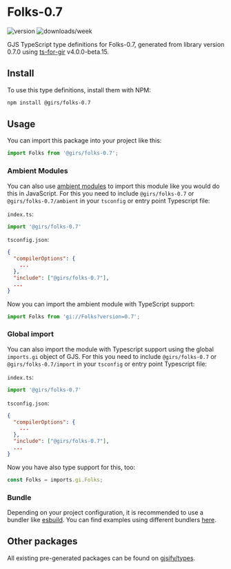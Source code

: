 
# Folks-0.7

![version](https://img.shields.io/npm/v/@girs/folks-0.7)
![downloads/week](https://img.shields.io/npm/dw/@girs/folks-0.7)


GJS TypeScript type definitions for Folks-0.7, generated from library version 0.7.0 using [ts-for-gir](https://github.com/gjsify/ts-for-gir) v4.0.0-beta.15.


## Install

To use this type definitions, install them with NPM:
```bash
npm install @girs/folks-0.7
```

## Usage

You can import this package into your project like this:
```ts
import Folks from '@girs/folks-0.7';
```

### Ambient Modules

You can also use [ambient modules](https://github.com/gjsify/ts-for-gir/tree/main/packages/cli#ambient-modules) to import this module like you would do this in JavaScript.
For this you need to include `@girs/folks-0.7` or `@girs/folks-0.7/ambient` in your `tsconfig` or entry point Typescript file:

`index.ts`:
```ts
import '@girs/folks-0.7'
```

`tsconfig.json`:
```json
{
  "compilerOptions": {
    ...
  },
  "include": ["@girs/folks-0.7"],
  ...
}
```

Now you can import the ambient module with TypeScript support: 

```ts
import Folks from 'gi://Folks?version=0.7';
```

### Global import

You can also import the module with Typescript support using the global `imports.gi` object of GJS.
For this you need to include `@girs/folks-0.7` or `@girs/folks-0.7/import` in your `tsconfig` or entry point Typescript file:

`index.ts`:
```ts
import '@girs/folks-0.7'
```

`tsconfig.json`:
```json
{
  "compilerOptions": {
    ...
  },
  "include": ["@girs/folks-0.7"],
  ...
}
```

Now you have also type support for this, too:

```ts
const Folks = imports.gi.Folks;
```

### Bundle

Depending on your project configuration, it is recommended to use a bundler like [esbuild](https://esbuild.github.io/). You can find examples using different bundlers [here](https://github.com/gjsify/ts-for-gir/tree/main/examples).

## Other packages

All existing pre-generated packages can be found on [gjsify/types](https://github.com/gjsify/types).

